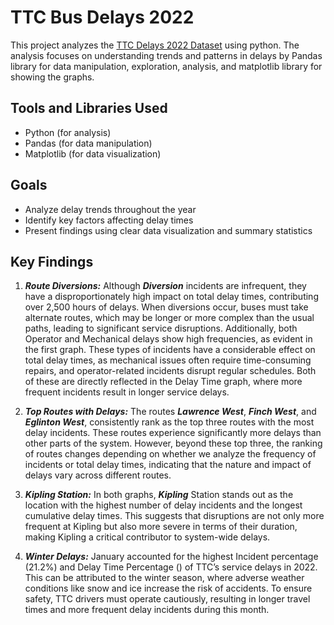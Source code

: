 # TTC Bus Delays 2022

This project analyzes the [TTC Delays 2022 Dataset](https://www.kaggle.com/datasets/reihanenamdari/toronto-bus-delay-2022/data) using python. The analysis focuses on understanding trends and patterns in delays by Pandas library for data manipulation, exploration, analysis, and matplotlib library for showing the graphs.

## Tools and Libraries Used
- Python (for analysis)
- Pandas (for data manipulation)
- Matplotlib (for data visualization)
## Goals
- Analyze delay trends throughout the year
- Identify key factors affecting delay times
- Present findings using clear data visualization and summary statistics


## Key Findings

1. ***Route Diversions:*** Although ***Diversion*** incidents are infrequent, they have a disproportionately high impact on total delay times, contributing over 2,500 hours of delays. When diversions occur, buses must take alternate routes, which may be longer or more complex than the usual paths, leading to significant service disruptions. Additionally, both Operator and Mechanical delays show high frequencies, as evident in the first graph. These types of incidents have a considerable effect on total delay times, as mechanical issues often require time-consuming repairs, and operator-related incidents disrupt regular schedules. Both of these are directly reflected in the Delay Time graph, where more frequent incidents result in longer service delays.

2. ***Top Routes with Delays:*** The routes ***Lawrence West***, ***Finch West***, and ***Eglinton West***, consistently rank as the top three routes with the most delay incidents. These routes experience significantly more delays than other parts of the system. However, beyond these top three, the ranking of routes changes depending on whether we analyze the frequency of incidents or total delay times, indicating that the nature and impact of delays vary across different routes.

3. ***Kipling Station:*** In both graphs, ***Kipling*** Station stands out as the location with the highest number of delay incidents and the longest cumulative delay times. This suggests that disruptions are not only more frequent at Kipling but also more severe in terms of their duration, making Kipling a critical contributor to system-wide delays.

3. ***Winter Delays:*** January accounted for the highest Incident percentage (21.2%) and Delay Time Percentage () of TTC’s service delays in 2022. This can be attributed to the winter season, where adverse weather conditions like snow and ice increase the risk of accidents. To ensure safety, TTC drivers must operate cautiously, resulting in longer travel times and more frequent delay incidents during this month.

